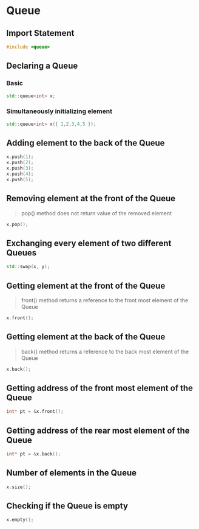 # Queue

## Import Statement
```cpp
#include <queue>
```

## Declaring a Queue
### Basic
```cpp
std::queue<int> x;
```

### Simultaneously initializing element
```cpp
std::queue<int> x({ 1,2,3,4,5 });
```

## Adding element to the back of the Queue
```cpp
x.push(1);
x.push(2);
x.push(3);
x.push(4);
x.push(5);
```

## Removing element at the front of the Queue
> pop() method does not return value of the removed element
```cpp
x.pop();
```

## Exchanging every element of two different Queues
```cpp
std::swap(x, y);
```

## Getting element at the front of the Queue
>front() method returns a reference to the front most element of the Queue
```cpp
x.front();
```

## Getting element at the back of the Queue
>back() method returns a reference to the back most element of the Queue
```cpp
x.back();
```

## Getting address of the front most element of the Queue
```cpp
int* pt = &x.front();
```

## Getting address of the rear most element of the Queue
```cpp
int* pt = &x.back();
```

## Number of elements in the Queue
```cpp
x.size();
```

## Checking if the Queue is empty
```cpp
x.empty();
```
